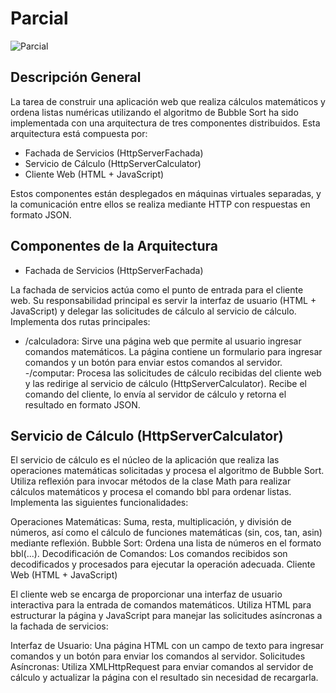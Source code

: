 # Parcial

![Parcial](https://github.com/user-attachments/assets/9422fa5c-2e70-4dba-add1-df70846b7f29)

## Descripción General
La tarea de construir una aplicación web que realiza cálculos matemáticos y ordena listas numéricas utilizando el algoritmo de Bubble Sort ha sido implementada con una arquitectura de tres componentes distribuidos. Esta arquitectura está compuesta por:

- Fachada de Servicios (HttpServerFachada)
- Servicio de Cálculo (HttpServerCalculator)
- Cliente Web (HTML + JavaScript)

Estos componentes están desplegados en máquinas virtuales separadas, y la comunicación entre ellos se realiza mediante HTTP con respuestas en formato JSON.

## Componentes de la Arquitectura

- Fachada de Servicios (HttpServerFachada)

La fachada de servicios actúa como el punto de entrada para el cliente web. Su responsabilidad principal es servir la interfaz de usuario (HTML + JavaScript) y delegar las solicitudes de cálculo al servicio de cálculo. Implementa dos rutas principales:

- /calculadora: Sirve una página web que permite al usuario ingresar comandos matemáticos. La página contiene un formulario para ingresar comandos y un botón para enviar estos comandos al servidor.
 -/computar: Procesa las solicitudes de cálculo recibidas del cliente web y las redirige al servicio de cálculo (HttpServerCalculator). Recibe el comando del cliente, lo envía al servidor de cálculo y retorna el resultado en formato JSON.


## Servicio de Cálculo (HttpServerCalculator)

El servicio de cálculo es el núcleo de la aplicación que realiza las operaciones matemáticas solicitadas y procesa el algoritmo de Bubble Sort. Utiliza reflexión para invocar métodos de la clase Math para realizar cálculos matemáticos y procesa el comando bbl para ordenar listas. Implementa las siguientes funcionalidades:

Operaciones Matemáticas: Suma, resta, multiplicación, y división de números, así como el cálculo de funciones matemáticas (sin, cos, tan, asin) mediante reflexión.
Bubble Sort: Ordena una lista de números en el formato bbl(...).
Decodificación de Comandos: Los comandos recibidos son decodificados y procesados para ejecutar la operación adecuada.
Cliente Web (HTML + JavaScript)

El cliente web se encarga de proporcionar una interfaz de usuario interactiva para la entrada de comandos matemáticos. Utiliza HTML para estructurar la página y JavaScript para manejar las solicitudes asíncronas a la fachada de servicios:

Interfaz de Usuario: Una página HTML con un campo de texto para ingresar comandos y un botón para enviar los comandos al servidor.
Solicitudes Asíncronas: Utiliza XMLHttpRequest para enviar comandos al servidor de cálculo y actualizar la página con el resultado sin necesidad de recargarla.
